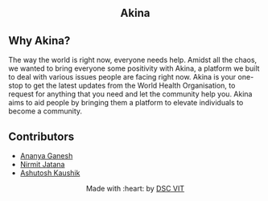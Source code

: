 <p align="center">
	<h2 align="center">Akina</h2>
</p>
  
 
## Why Akina? 
<p> 
The way the world is right now, everyone needs help. Amidst all the chaos, we wanted to bring everyone some positivity with Akina, a platform we built to deal with various issues people are facing right now. Akina is your one-stop to get the latest updates from the World Health Organisation, to request for anything that you need and let the community help you. Akina aims to aid people by bringing them a platform to elevate individuals to become a community.
</p>

## Contributors
- [Ananya Ganesh](https://github.com/smarter23)
- [Nirmit Jatana](https://github.com/Nirmitjatana)
- [Ashutosh Kaushik](https://github.com/AshDarkfold)


<p align="center">
	Made with :heart: by <a href="https://dscvit.com">DSC VIT</a>
</p>
